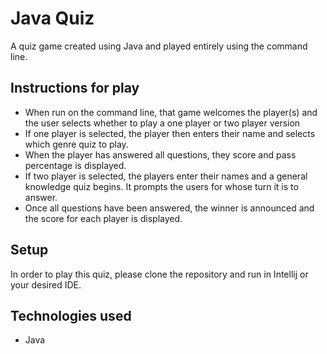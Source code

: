 # Java Quiz

A quiz game created using Java and played entirely using the command line.

## Instructions for play
- When run on the command line, that game welcomes the player(s) and the user selects whether to play a one player or two player version
- If one player is selected, the player then enters their name and selects which genre quiz to play.
- When the player has answered all questions, they score and pass percentage is displayed.
- If two player is selected, the players enter their names and a general knowledge quiz begins. It prompts the users for whose turn it is to answer.
- Once all questions have been answered, the winner is announced and the score for each player is displayed.

## Setup
In order to play this quiz, please clone the repository and run in Intellij or your desired IDE.

## Technologies used
- Java
